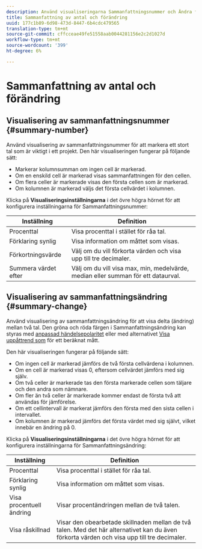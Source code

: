 ```yaml
---
description: Använd visualiseringarna Sammanfattningsnummer och Ändra för att visa viktiga datapunkter i ett projekt.
title: Sammanfattning av antal och förändring
uuid: 177c1b89-6d98-473d-8447-6b4cdc479565
translation-type: tm+mt
source-git-commit: cffcceae49fe51558aab0044281156e2c2d1027d
workflow-type: tm+mt
source-wordcount: '399'
ht-degree: 6%

---
```



# Sammanfattning av antal och förändring

## Visualisering av sammanfattningsnummer {#summary-number}

Använd visualisering av sammanfattningsnummer för att markera ett stort tal som är viktigt i ett projekt. Den här visualiseringen fungerar på följande sätt:

* Markerar kolumnsumman om ingen cell är markerad.
* Om en enskild cell är markerad visas sammanfattningen för den cellen.
* Om flera celler är markerade visas den första cellen som är markerad.
* Om kolumnen är markerad väljs det första cellvärdet i kolumnen.

Klicka på **Visualiseringsinställningarna** i det övre högra hörnet för att konfigurera inställningarna för Sammanfattningsnummer:

| Inställning | Definition |
|--- |--- |
| Procenttal | Visa procenttal i stället för råa tal. |
| Förklaring synlig | Visa information om måttet som visas. |
| Förkortningsvärde | Välj om du vill förkorta värden och visa upp till tre decimaler. |
| Summera värdet efter | Välj om du vill visa max, min, medelvärde, median eller summan för ett dataurval. |

## Visualisering av sammanfattningsändring {#summary-change}

Använd visualisering av sammanfattningsändring för att visa delta (ändring) mellan två tal. Den gröna och röda färgen i Sammanfattningsändring kan styras med [anpassad händelsepolaritet](https://docs.adobe.com/content/help/en/analytics/admin/admin-tools/success-events/success-event.html) eller med alternativet [Visa uppåttrend som](https://docs.adobe.com/content/help/en/analytics/components/calculated-metrics/calcmetric-workflow/cm-build-metrics.html) för ett beräknat mått.

Den här visualiseringen fungerar på följande sätt:

* Om ingen cell är markerad jämförs de två första cellvärdena i kolumnen.
* Om en cell är markerad visas 0, eftersom cellvärdet jämförs med sig själv.
* Om två celler är markerade tas den första markerade cellen som täljare och den andra som nämnare.
* Om fler än två celler är markerade kommer endast de första två att användas för jämförelse.
* Om ett cellintervall är markerat jämförs den första med den sista cellen i intervallet.
* Om kolumnen är markerad jämförs det första värdet med sig självt, vilket innebär en ändring på 0.

Klicka på **Visualiseringsinställningarna** i det övre högra hörnet för att konfigurera inställningarna för Sammanfattningsändring:

| Inställning | Definition |
|--- |--- |
| Procenttal | Visa procenttal i stället för råa tal. |
| Förklaring synlig | Visa information om måttet som visas. |
| Visa procentuell ändring | Visar procentändringen mellan de två talen. |
| Visa råskillnad | Visar den obearbetade skillnaden mellan de två talen. Med det här alternativet kan du även förkorta värden och visa upp till tre decimaler. |

